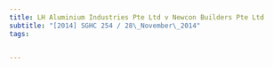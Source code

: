```yaml
---
title: LH Aluminium Industries Pte Ltd v Newcon Builders Pte Ltd 
subtitle: "[2014] SGHC 254 / 28\_November\_2014"
tags:


---
```


